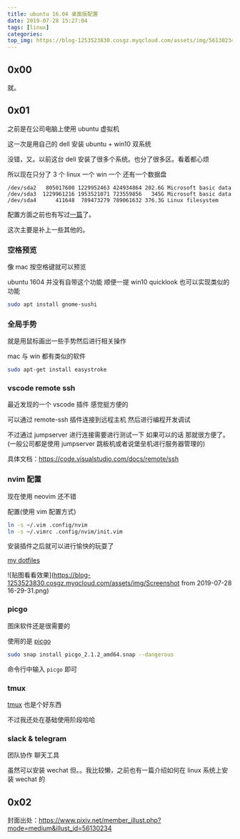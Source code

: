 ```yaml
---
title: ubuntu 16.04 桌面版配置
date: 2019-07-28 15:27:04
tags: [linux]
categories:
top_img: https://blog-1253523830.cosgz.myqcloud.com/assets/img/56130234_p0_master1200.jpg
---
```


## 0x00

就。

<!--more-->

## 0x01

之前是在公司电脑上使用 ubuntu 虚拟机

这一次是用自己的 dell 安装 ubuntu + win10 双系统

没错，又。以前这台 dell 安装了很多个系统。也分了很多区。看着都心烦

所以现在只分了 3 个 linux 一个 win 一个 还有一个数据盘

```
/dev/sda2   805017600 1229952463 424934864 202.6G Microsoft basic data
/dev/sda3  1229961216 1953521071 723559856   345G Microsoft basic data
/dev/sda4      411648  789473279 789061632 376.3G Linux filesystem
```

配置方面之前也有写过[一篇](https://blog.ronething.cn/20190528-linux.html)了。

这次主要是补上一些其他的。

### 空格预览

像 mac 按空格键就可以预览

ubuntu 1604 并没有自带这个功能 顺便一提 win10 quicklook 也可以实现类似的功能

```sh
sudo apt install gnome-sushi
```

### 全局手势

就是用鼠标画出一些手势然后进行相关操作

mac 与 win 都有类似的软件

```sh
sudo apt-get install easystroke
```

### vscode remote ssh

最近发现的一个 vscode 插件 感觉挺方便的

可以通过 remote-ssh 插件连接到远程主机 然后进行编程开发调试

不过通过 jumpserver 进行连接需要进行测试一下 如果可以的话 那就很方便了。(一般公司都是使用 jumpserver 跳板机或者说堡垒机进行服务器管理的)

具体文档：https://code.visualstudio.com/docs/remote/ssh

### nvim 配置

现在使用 neovim 还不错

配置(使用 vim 配置方式)

```sh
ln -s ~/.vim .config/nvim
ln -s ~/.vimrc .config/nvim/init.vim
```

安装插件之后就可以进行愉快的玩耍了

[my dotfiles](https://github.com/ronething/dotfiles)

![贴图看看效果](https://blog-1253523830.cosgz.myqcloud.com/assets/img/Screenshot from 2019-07-28 16-29-31.png)

### picgo

图床软件还是很需要的

使用的是 [picgo](https://github.com/Molunerfinn/PicGo)

```sh
sudo snap install picgo_2.1.2_amd64.snap --dangerous
```

命令行中输入 `picgo` 即可

### tmux

[tmux](https://github.com/tmux/tmux) 也是个好东西 

不过我还处在基础使用阶段哈哈


### slack & telegram

团队协作 聊天工具

虽然可以安装 wechat 但。。我比较懒，之前也有一篇介绍如何在 linux 系统上安装 wechat 的

## 0x02

封面出处：https://www.pixiv.net/member_illust.php?mode=medium&illust_id=56130234
